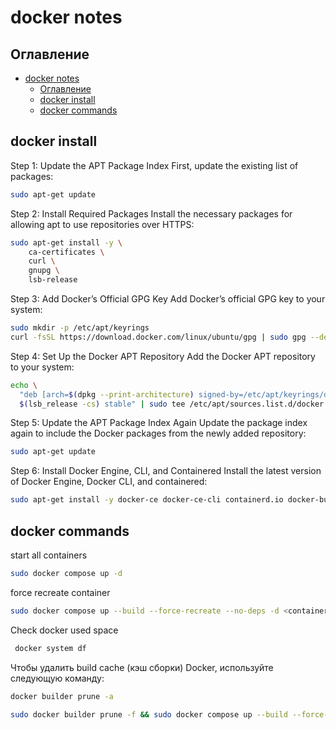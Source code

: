 
# docker notes

## Оглавление

- [docker notes](#docker-notes)
  - [Оглавление](#оглавление)
  - [docker install](#docker-install)
  - [docker commands](#docker-commands)


## docker install 

Step 1:
Update the APT Package Index
First, update the existing list of packages:

``` bash
sudo apt-get update
```

Step 2:
Install Required Packages
Install the necessary packages for allowing apt to use repositories over HTTPS:
``` bash
sudo apt-get install -y \
    ca-certificates \
    curl \
    gnupg \
    lsb-release
```

Step 3:
Add Docker’s Official GPG Key
Add Docker’s official GPG key to your system:
``` bash
sudo mkdir -p /etc/apt/keyrings
curl -fsSL https://download.docker.com/linux/ubuntu/gpg | sudo gpg --dearmor -o /etc/apt/keyrings/docker.gpg
```
Step 4:
Set Up the Docker APT Repository
Add the Docker APT repository to your system:
``` bash
echo \
  "deb [arch=$(dpkg --print-architecture) signed-by=/etc/apt/keyrings/docker.gpg] https://download.docker.com/linux/ubuntu \
  $(lsb_release -cs) stable" | sudo tee /etc/apt/sources.list.d/docker.list > /dev/null
```
Step 5:
Update the APT Package Index Again
Update the package index again to include the Docker packages from the newly added repository:
``` bash
sudo apt-get update
```
Step 6:
Install Docker Engine, CLI, and Containered
Install the latest version of Docker Engine, Docker CLI, and containered:
``` bash
sudo apt-get install -y docker-ce docker-ce-cli containerd.io docker-buildx-plugin docker-compose-plugin
```



## docker commands  


start all containers
```bash
sudo docker compose up -d
```

force recreate container
```bash
sudo docker compose up --build --force-recreate --no-deps -d <container_name>
```

Check docker used space
```bash
 docker system df
```
Чтобы удалить build cache (кэш сборки) Docker, используйте следующую команду:
```bash
docker builder prune -a
```

```bash
sudo docker builder prune -f && sudo docker compose up --build --force-recreate --no-deps --no-cache -d
```
